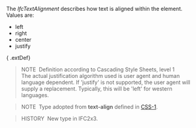The _IfcTextAlignment_ describes how text is aligned within the element. Values are:

* left
* right
* center
* justify

{ .extDef}
> NOTE&nbsp; Definition according to Cascading Style Sheets, level 1  
> The actual justification algorithm used is user agent and human language dependent. If 'justify' is not supported, the user agent will supply a replacement. Typically, this will be 'left' for western languages.

> NOTE&nbsp; Type adopted from **text-align** defined in [CSS-1](../../../bibliography.htm#CSS1).

> HISTORY&nbsp; New type in IFC2x3.